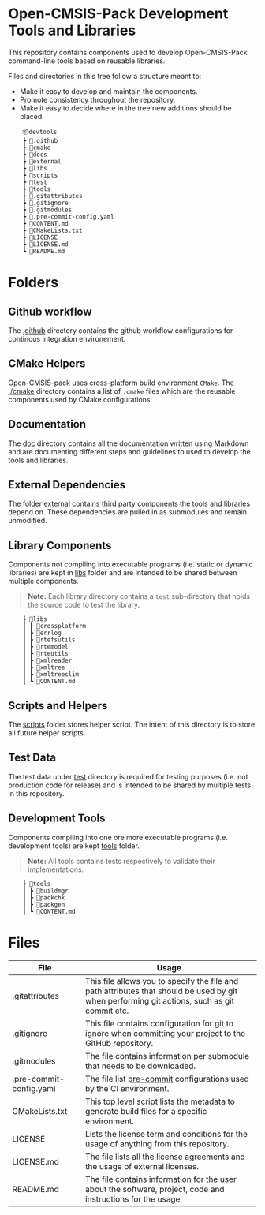 # Open-CMSIS-Pack Development Tools and Libraries

This repository contains components used to develop Open-CMSIS-Pack
command-line tools based on reusable libraries.

Files and directories in this tree follow a structure meant to:

- Make it easy to develop and maintain the components.
- Promote consistency throughout the repository.
- Make it easy to decide where in the tree new additions should be placed.

```
    📦devtools
    ┣ 📂.github
    ┣ 📂cmake
    ┣ 📂docs
    ┣ 📂external
    ┣ 📂libs
    ┣ 📂scripts
    ┣ 📂test
    ┣ 📂tools
    ┣ 📜.gitattributes
    ┣ 📜.gitignore
    ┣ 📜.gitmodules
    ┣ 📜.pre-commit-config.yaml
    ┣ 📜CONTENT.md
    ┣ 📜CMakeLists.txt
    ┣ 📜LICENSE
    ┣ 📜LICENSE.md
    ┗ 📜README.md
```

# Folders

## Github workflow

The [.github](./.github) directory contains the github workflow configurations for
continous integration environement.

## CMake Helpers

Open-CMSIS-pack uses cross-platform build environment `CMake`. The [./cmake](./cmake)
directory contains a list of `.cmake` files which are the reusable components used by
CMake configurations.

## Documentation

The [doc](./docs) directory contains all the documentation written using
Markdown and are documenting different steps and guidelines to used to develop
the tools and libraries.

## External Dependencies

The folder [external](./external) contains third party components
the tools and libraries depend on. These dependencies are pulled in as
submodules and remain unmodified.

## Library Components

Components not compiling into executable programs (i.e. static or dynamic
libraries) are kept in [libs](./libs) folder and are intended to be shared
between multiple components.

> **Note:** Each library directory contains a `test` sub-directory that holds
the source code to test the library.

```
    ┣ 📂libs
    ┃ ┣ 📂crossplatform
    ┃ ┣ 📂errlog
    ┃ ┣ 📂rtefsutils
    ┃ ┣ 📂rtemodel
    ┃ ┣ 📂rteutils
    ┃ ┣ 📂xmlreader
    ┃ ┣ 📂xmltree
    ┃ ┣ 📂xmltreeslim
    ┃ ┗ 📜CONTENT.md
```

## Scripts and Helpers

The [scripts](./scripts) folder stores helper script. The intent of this
directory is to store all future helper scripts.

## Test Data

The test data under [test](./test) directory is required for testing purposes
(i.e. not production code for release) and is intended to be shared by multiple
tests in this repository.

## Development Tools

Components compiling into one ore more executable programs (i.e. development
tools) are kept [tools](./tools) folder.

> **Note:** All tools contains tests respectively to validate their implementations.

```
    ┣ 📂tools
    ┃ ┣ 📂buildmgr
    ┃ ┣ 📂packchk
    ┃ ┣ 📂packgen
    ┃ ┗ 📜CONTENT.md
```

# Files

| File | Usage |
| ---- | ----- |
| .gitattributes | This file allows you to specify the file and path attributes that should be used by git when performing git actions, such as git commit etc. |
| .gitignore | This file contains configuration for git to ignore when committing your project to the GitHub repository. |
| .gitmodules | The file contains information per submodule that needs to be downloaded. |
| .pre-commit-config.yaml | The file list [pre-commit](https://pre-commit.com/) configurations used by the CI environment. |
| CMakeLists.txt | This top level script lists the metadata to generate build files for a specific environment. |
| LICENSE | Lists the license term and conditions for the usage of anything from this repository. |
| LICENSE.md | The file lists all the license agreements and the usage of external licenses. |
| README.md | The file contains information for the user about the software, project, code and instructions for the usage. |
